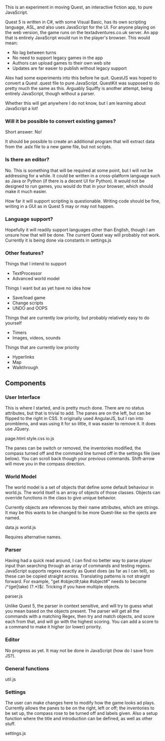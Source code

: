 This is an experiment in moving Quest, an interactive fiction app, to pure JavaScript.

Quest 5 is written in C#, with some Visual Basic, has its own scripting language, ASL, and also uses JavaScript for the UI. For anyone playing on the web version, the game runs on the textadventures.co.uk server. An app that is entirely JavaScript would run in the player's browser. This would mean:

* No lag between turns
* No need to support legacy games in the app
* Authors can upload games to their own web site
* Updates are far easier to publish without legacy support

Alex had some experiments into this before he quit. QuestJS was hoped to convert a Quest .quest file to pure JavaScript. QuestKit was supposed to do pretty much the same as this. Arguably Squiffy is another attempt, being entirely JavaScript, though without a parser.

Whether this will get anywhere I do not know, but I am learning about JavaScript a lot!

### Will it be possible to convert existing games?

Short answer: No!

It should be possible to create an additional program that will extract data from the .aslx file to a new game file, but not scripts.

### Is there an editor?

No. This is something that will be required at some point, but I will not be addressing for a while. It could be written in a cross-platform language such as Java or Python (if there is a decent UI for Python). It would not be designed to run games, you would do that in your browser, which should make it much easier.

How far it will support scripting is questionable. Writing code should be fine, writing in a GUI as in Quest 5 may or may not happen.

### Language support?

Hopefully it will readily support languages other than English, though I am unsure how that will be done. The current Quest way will probably not work. Currently it is being done via constants in settings.js

### Other features?

Things that I intend to support

- TextProcessor
- Advanced world model

Things I want but as yet have no idea how

- Save/load game
- Change scripts
- UNDO and OOPS

Things that are currently low priority, but probably relatively easy to do yourself

- Timers
- Images, videos, sounds

Things that are currently low priority

- Hyperlinks
- Map
- Walkthrough







Components
----------

### User Interface

This is where I started, and is pretty much done. There are no status attributes, but that is trivial to add. The panes are on the left, but can be flipped to the right in CSS. It originally used AngularJS, but I ran into promblems, and was using it for so little, it was easier to remove it. It does use JQuery.

page.html
style.css
io.js

The panes can be switch or removed, the inventories modified, the compass turned off and the command line turned off in the settings file (see below). You can scroll back though your previous commands. Shift-arrow will move you in the compass direction.


### World Model

The world model is a set of objects that define some default behaviour in world.js. The world itself is an array of objects of those classes. Objects can override functions in the class to give unique behavior.

Currently objects are references by their name attributes, which are strings. It may be this wants to be changed to be more Quest-like so the ojects are named.

data.js
world.js

Requires alternative names.


### Parser

Having had a quick read around, I can find no better way to parse player input than searching through an array of commands and testing regexs. JavaScript supports regexs exactly as Quest does (as far as I can tell), so these can be copied straight across. Translating patterns is not straight forward. For example, "get #object#;take #object#" needs to become /^(get|take) (?<object>.*)$/. Tricking if you have multiple objects.

parser.js

Unlike Quest 5, the parser in context sensitive, and will try to guess what you mean based on the objects present. The parser will get all the commands with a matching Regex, then try and match objects, and score each from that, and will go with the highest scoring. You can add a score to a command to make it higher (or lower) priority.

### Editor

No progress as yet. It may not be done in JavaScript (how do I save from JS?).

### General functions

util.js


### Settings

The user can make changes here to modify how the game looks ad plays. Currently allows the panes to be on the right, left or off; the inventories to be set up, the compass rose to be turned off and labels given. Also a setup function where the title and introduction can be defined, as well as other stuff.

settings.js
